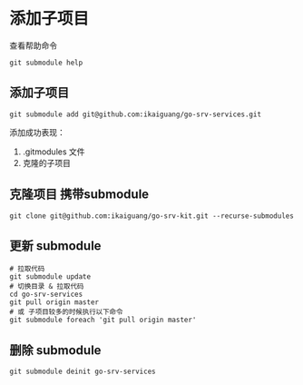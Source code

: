 # 添加子项目

查看帮助命令

```shell
git submodule help
```

## 添加子项目

```shell
git submodule add git@github.com:ikaiguang/go-srv-services.git
```

添加成功表现：

1. .gitmodules 文件
2. 克隆的子项目

## 克隆项目 携带submodule

```shell
git clone git@github.com:ikaiguang/go-srv-kit.git --recurse-submodules
```

## 更新 submodule

```shell
# 拉取代码
git submodule update
# 切换目录 & 拉取代码
cd go-srv-services
git pull origin master
# 或 子项目较多的时候执行以下命令
git submodule foreach 'git pull origin master'
```

## 删除 submodule

```shell
git submodule deinit go-srv-services
```
